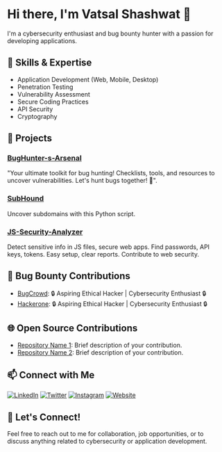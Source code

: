 <!-- Introduction -->
# Hi there, I'm Vatsal Shashwat 👋
I'm a cybersecurity enthusiast and bug bounty hunter with a passion for developing applications.

<!-- Skills & Expertise -->
## 🔧 Skills & Expertise
- Application Development (Web, Mobile, Desktop)
- Penetration Testing
- Vulnerability Assessment
- Secure Coding Practices
- API Security
- Cryptography

<!-- Projects -->
## 💼 Projects
### [BugHunter-s-Arsenal](https://github.com/Vatsal-Shashwat/BugHunter-s-Arsenal/)
"Your ultimate toolkit for bug hunting! Checklists, tools, and resources to uncover vulnerabilities. Let's hunt bugs together! 🐞".

### [SubHound](https://github.com/Vatsal-Shashwat/SubHound)
Uncover subdomains with this Python script.

### [JS-Security-Analyzer](https://github.com/Vatsal-Shashwat/JS-Security-Analyzer)
Detect sensitive info in JS files, secure web apps. Find passwords, API keys, tokens. Easy setup, clear reports. Contribute to web security.

<!-- Bug Bounty Contributions -->
## 🐛 Bug Bounty Contributions
- [BugCrowd](https://bugcrowd.com/VatsalShaswat): 🔒 Aspiring Ethical Hacker | Cybersecurity Enthusiast 🔒
- [Hackerone](https://hackerone.com/vatsalshashwat?type=user): 🔒 Aspiring Ethical Hacker | Cybersecurity Enthusiast 🔒
<!-- Certificates & Achievements -->
<!-- ## 🏆 Certificates & Achievements
- Certified Ethical Hacker (CEH)
- Offensive Security Certified Professional (OSCP) -->

<!-- Open Source Contributions -->
## 🌐 Open Source Contributions
- [Repository Name 1](link-to-repo-1): Brief description of your contribution.
- [Repository Name 2](link-to-repo-2): Brief description of your contribution.

<!-- Connect with Me -->
## 📫 Connect with Me
[![LinkedIn](https://img.shields.io/badge/LinkedIn-Connect-blue?style=flat&logo=linkedin)](link-to-linkedin)
[![Twitter](https://img.shields.io/badge/Twitter-Follow-blue?style=flat&logo=twitter)](link-to-twitter)
[![Instagram](https://img.shields.io/badge/Instagram-Follow-blue?style=flat&logo=instagram)](https://www.instagram.com/cybershieldinsight/)
[![Website](https://img.shields.io/badge/Website-Visit-blue?style=flat&logo=wordpress)](https://example.com/)

<!-- Let's Connect -->
## 📣 Let's Connect!
Feel free to reach out to me for collaboration, job opportunities, or to discuss anything related to cybersecurity or application development.

